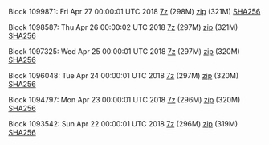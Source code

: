 Block 1099871: Fri Apr 27 00:00:01 UTC 2018 [7z](https://transfer.sh/15LKDW/bootstrap.dat.20180427.7z) (298M) [zip](https://transfer.sh/73nwz/bootstrap.dat.20180427.zip) (321M) [SHA256](https://transfer.sh/jyLKp/sha256.txt)

Block 1098587: Thu Apr 26 00:00:02 UTC 2018 [7z](https://transfer.sh/88hHk/bootstrap.dat.20180426.7z) (297M) [zip](https://transfer.sh/h9nHg/bootstrap.dat.20180426.zip) (321M) [SHA256](https://transfer.sh/I9HeE/sha256.txt)

Block 1097325: Wed Apr 25 00:00:01 UTC 2018 [7z](https://transfer.sh/1E3aO/bootstrap.dat.20180425.7z) (297M) [zip](https://transfer.sh/akbed/bootstrap.dat.20180425.zip) (320M) [SHA256](https://transfer.sh/eXIBH/sha256.txt)

Block 1096048: Tue Apr 24 00:00:01 UTC 2018 [7z](https://transfer.sh/L2o4l/bootstrap.dat.20180424.7z) (297M) [zip](https://transfer.sh/Cy1UU/bootstrap.dat.20180424.zip) (320M) [SHA256](https://transfer.sh/JhJcI/sha256.txt)

Block 1094797: Mon Apr 23 00:00:01 UTC 2018 [7z](https://transfer.sh/8DCuO/bootstrap.dat.20180423.7z) (296M) [zip](https://transfer.sh/30BUp/bootstrap.dat.20180423.zip) (320M) [SHA256](https://transfer.sh/itmYI/sha256.txt)

Block 1093542: Sun Apr 22 00:00:01 UTC 2018 [7z](https://transfer.sh/164lgn/bootstrap.dat.20180422.7z) (296M) [zip](https://transfer.sh/bHPUL/bootstrap.dat.20180422.zip) (319M) [SHA256](https://transfer.sh/OkkNX/sha256.txt)
